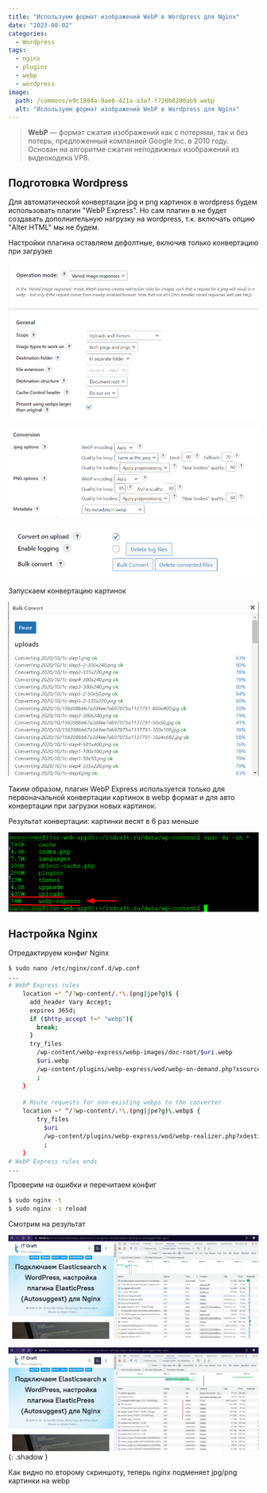 ```yaml
---
title: "Используем формат изображений WebP в Wordpress для Nginx"
date: "2023-08-02"
categories: 
  - Wordpress
tags: 
  - nginx
  - plugins
  - webp
  - wordpress
image:
  path: /commons/e9c1804a-9ae6-421a-a3a7-f720b8200ab9.webp
  alt: "Используем формат изображений WebP в Wordpress для Nginx"
---
```


> **WebP** — формат сжатия изображений как с потерями, так и без потерь, предложенный компанией Google Inc. в 2010 году. Основан на алгоритме сжатия неподвижных изображений из видеокодека VP8.

## Подготовка Wordpress

Для автоматической конвертации jpg и png картинок в wordpress будем использовать плагин "WebP Express". Но сам плагин в не будет создавать дополнительную нагрузку на wordpress, т.к. включать опцию "Alter HTML" мы не будем.

Настройки плагина оставляем дефолтные, включив только конвертацию при загрузке

![Настройки плагина 1](/assets/img/posts/2023/08/02/webpexp2.png)

![Настройки плагина 2](/assets/img/posts/2023/08/02/webpexp3.png)

![Настройки плагина 3](/assets/img/posts/2023/08/02/webpexp4.png)

Запускаем конвертацию картинок

![Запускаем конвертацию картинок](/assets/img/posts/2023/08/02/webpexp1.png)

Таким образом, плагин WebP Express используется только для первоначальной конвертации картинок в webp формат и для авто конвертации при загрузки новых картинок.

Результат конвертации: картинки весят в 6 раз меньше

![Результат конвертации](/assets/img/posts/2023/08/02/image-1.png)

## Настройка Nginx

Отредактируем конфиг Nginx
```sh
$ sudo nano /etc/nginx/conf.d/wp.conf
...
# WebP Express rules
    location ~* ^/?wp-content/.*\.(png|jpe?g)$ {
      add_header Vary Accept;
      expires 365d;
      if ($http_accept !~* "webp"){
        break;
      }
      try_files
        /wp-content/webp-express/webp-images/doc-root/$uri.webp
        $uri.webp
        /wp-content/plugins/webp-express/wod/webp-on-demand.php?xsource=x$request_filename&wp-content=wp-content
        ;
    }

    # Route requests for non-existing webps to the converter
    location ~* ^/?wp-content/.*\.(png|jpe?g)\.webp$ {
        try_files
          $uri
          /wp-content/plugins/webp-express/wod/webp-realizer.php?xdestination=x$request_filename&wp-content=wp-content
          ;
    }
# WebP Express rules ends
...
```

Проверим на ошибки и перечитаем конфиг
```sh
$ sudo nginx -t
$ sudo nginx -s reload
```

Смотрим на результат

![Результат 1](/assets/img/posts/2023/08/02/webpexp5-1024x425.png)

![Результат 2](/assets/img/posts/2023/08/02/webpexp6-1024x425.png "Text"){: .shadow }

Как видно по второму скриншоту, теперь nginx подменяет jpg/png картинки на webp